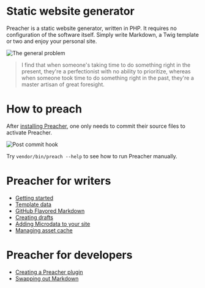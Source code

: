 # Static website generator

Preacher is a static website generator, written in PHP.
It requires no configuration of the software itself. Simply write Markdown,
a Twig template or two and enjoy your personal site.

![The general problem](https://imgs.xkcd.com/comics/the_general_problem.png)

> I find that when someone's taking time to do something right in the present, they're a perfectionist with no ability to prioritize, whereas when someone took time to do something right in the past, they're a master artisan of great foresight.

# How to preach

After [installing Preacher](README.html), one only needs to commit their source
files to activate Preacher.

![Post commit hook](https://zeroconfig.github.io/Preacher/img/post-commit.png)

Try `vendor/bin/preach --help` to see how to run Preacher manually.

# Preacher for writers

* [Getting started](README.html)
* [Template data](recipes/template-data.html)
* [GitHub Flavored Markdown](recipes/github-flavored-markdown.html)
* [Creating drafts](recipes/draft.html)
* [Adding Microdata to your site](recipes/microdata.html)
* [Managing asset cache](recipes/asset-cache.html)

# Preacher for developers

* [Creating a Preacher plugin](recipes/custom-plugins.html)
* [Swapping out Markdown](recipes/custom-source-reader.html)
